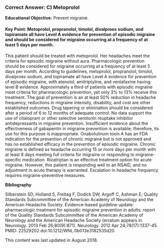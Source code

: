 
### Correct Answer: C) Metoprolol 

**Educational Objective:** Prevent migraine.

#### **Key Point:** Metoprolol, propranolol, timolol, divalproex sodium, and topiramate all have Level A evidence for prevention of episodic migraine and should be considered for migraine occurring at a frequency of at least 5 days per month.

This patient should be treated with metoprolol. Her headaches meet the criteria for episodic migraine without aura. Pharmacologic prevention should be considered for migraine occurring at a frequency of at least 5 days per month. According to guidelines, metoprolol, propranolol, timolol, divalproex sodium, and topiramate all have Level A evidence for prevention of episodic migraine, with atenolol, amitriptyline, and venlafaxine having level B evidence. Approximately a third of patients with episodic migraine meet criteria for pharmacologic prevention, yet only 3% to 13% receive this treatment. The goal of prevention is an at least 50% reduction in headache frequency; reductions in migraine intensity, disability, and cost are other established outcomes. Drug tapering or elimination should be considered after a period of 6 to 12 months of adequate control.
No data support the use of citalopram or other selective serotonin reuptake inhibitor antidepressants in migraine prevention.
Insufficient evidence about the effectiveness of gabapentin in migraine prevention is available; therefore, its use for this purpose is inappropriate.
Onabotulinum toxin A has an FDA indication for the prevention of chronic migraine but is not approved and has no established efficacy in the prevention of episodic migraine. Chronic migraine is defined as headache occurring 15 or more days per month with at least 8 days meeting full criteria for migraine or responding to migraine-specific medication.
Rizatriptan is an effective treatment option for acute migraine. However, this patient is responding well to an NSAID, and no adjustment in acute therapy is warranted. Escalation in headache frequency requires migraine-preventive measures.

**Bibliography**

Silberstein SD, Holland S, Freitag F, Dodick DW, Argoff C, Ashman E; Quality Standards Subcommittee of the American Academy of Neurology and the American Headache Society. Evidence-based guideline update: pharmacologic treatment for episodic migraine prevention in adults: report of the Quality Standards Subcommittee of the American Academy of Neurology and the American Headache Society (erratum appears in Neurology. 2013 Feb 26;80(9):871). Neurology. 2012 Apr 24;78(17):1337-45. PMID: 22529202 doi:10.1212/WNL.0b013e3182535d20

This content was last updated in August 2018.